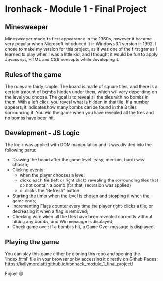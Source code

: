 # Ironhack - Module 1 - Final Project
## Minesweeper

Minesweeper made its first appearance in the 1960s, however it became very popular when Microsoft introduced it in Windows 3.1 version in 1992. I chose to make my version for this project, as it was one of the first games I learned to play when I was a little kid, and I thought it would be fun to apply Javascript, HTML and CSS concepts while developing it.


## Rules of the game

The rules are fairly simple. The board is made of square tiles, and there is a certain amount of bombs hidden under them, which will vary depending on the level you choose. The goal is to reveal all the tiles with no bombs in them. With a left click, you reveal what is hidden in that tile. If a number appears, it indicates how many bombs can be found in the 8 tiles sorrounding it. You win the game when you have revealed all the tiles and no bombs have been hit.


## Development - JS Logic

The logic was applied with DOM manipulation and it was divided into the following parts:
- Drawing the board after the game level (easy, medium, hard) was chosen;
- Clicking events: 
    - when the player chooses a level
    - clicks each tile (left or right click) revealing the sorrounding tiles that do not contain a bomb (for that, recursion was applied)
    - or clicks the "Refresh" button
- Starting the timer when the level is chosen and stopping it when the game ends;
- Incrementing Flags counter every time the player right-clicks a tile; or decreasing it when a flag is removed;
- Checking win: when all the tiles have been revealed correctly without hitting any bombs, and Win message is displayed;
- Check game over: if a bomb is hit, a Game Over message is displayed.


## Playing the game

You can play this game either by cloning this repo and opening the 'index.html' file in your browser or by accessing it directly on Github Pages: https://kellymorelatti.github.io/ironhack_module_1_final_project/

Enjoy! 😄


